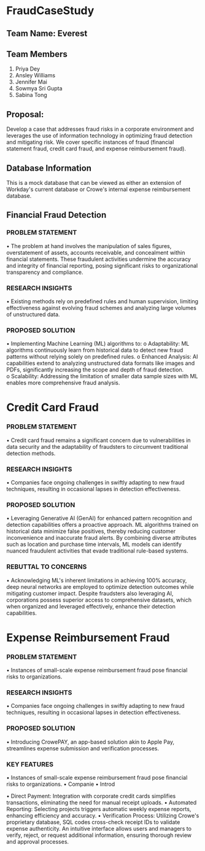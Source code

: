 # FraudCaseStudy

## Team Name: Everest

## Team Members
1. Priya Dey
2. Ansley Williams
3. Jennifer Mai
4. Sowmya Sri Gupta
5. Sabina Tong

## Proposal:
Develop a case that addresses fraud risks in a corporate environment and leverages the use of information technology in optimizing fraud detection and mitigating risk. We cover specific instances of fraud (financial statement fraud, credit card fraud, and expense reimbursement fraud).

## Database Information

This is a mock database that can be viewed as either an extension of Workday's current database or Crowe's internal expense reimbursement database.


## Financial Fraud Detection 

### PROBLEM STATEMENT 
• The problem at hand involves the manipulation of sales figures, overstatement of assets, accounts receivable, and concealment within financial statements. These fraudulent activities undermine the accuracy and integrity of financial reporting, posing significant risks to organizational  transparency and compliance. 
### RESEARCH INSIGHTS
• Existing methods rely on predefined rules and human supervision, limiting effectiveness against evolving fraud schemes and analyzing large volumes of unstructured data.
### PROPOSED SOLUTION
• Implementing Machine Learning (ML) algorithms to: 
  o Adaptability: ML algorithms continuously learn from historical data to detect new fraud patterns without relying solely on predefined rules. 
  o Enhanced Analysis: AI capabilities extend to analyzing unstructured data formats like images and PDFs, significantly increasing the scope and depth of fraud detection.  
  o Scalability: Addressing the limitation of smaller data sample sizes with ML enables more comprehensive fraud analysis.


# Credit Card Fraud

### PROBLEM STATEMENT
• Credit card fraud remains a significant concern due to vulnerabilities in data security and the adaptability of fraudsters to circumvent traditional detection methods.
### RESEARCH INSIGHTS
• Companies face ongoing challenges in swiftly adapting to new fraud techniques, resulting in occasional lapses in detection effectiveness.
### PROPOSED SOLUTION
• Leveraging Generative AI (GenAI) for enhanced pattern recognition and detection capabilities offers a proactive approach. ML algorithms trained on historical data minimize false positives, thereby reducing customer inconvenience and inaccurate fraud alerts. By combining diverse attributes such as location and purchase time intervals, ML models can identify nuanced fraudulent activities that evade traditional  rule-based systems.
### REBUTTAL TO CONCERNS
• Acknowledging ML's inherent limitations in achieving 100% accuracy, deep neural networks are employed to optimize detection outcomes while mitigating customer impact. Despite fraudsters also leveraging AI, corporations possess superior access to comprehensive datasets, which when organized and leveraged effectively, enhance their detection capabilities.

# Expense Reimbursement Fraud

### PROBLEM STATEMENT
• Instances of small-scale expense reimbursement fraud pose financial risks to organizations.
### RESEARCH INSIGHTS
• Companies face ongoing challenges in swiftly adapting to new fraud techniques, resulting in occasional lapses in detection effectiveness.
### PROPOSED SOLUTION
• Introducing CrowePAY, an app-based solution akin to Apple Pay, streamlines expense submission and verification processes.
### KEY FEATURES
• Instances of small-scale expense reimbursement fraud pose financial risks to organizations.
• Companie
• Introd

• Direct Payment: Integration with corporate credit cards simplifies transactions, eliminating the need for manual receipt uploads.
• Automated Reporting: Selecting projects triggers automatic weekly expense reports, enhancing efficiency and accuracy.
• Verification Process: Utilizing Crowe's proprietary database, SQL codes cross-check receipt IDs to validate expense authenticity. An intuitive interface allows users and managers to verify, reject, or request additional information, ensuring thorough review and approval processes.
